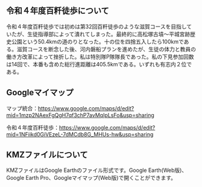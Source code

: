 ## 令和４年度百粁徒歩について
令和４年度百粁徒歩では初めは第32回百粁徒歩のような滋賀コースを目指していたが、生徒指導部によって潰れてしまった。最終的に高松塚古墳～平城宮跡歴史公園という50.4kmの道のりとなった。十の位を四捨五入したら100kmである。滋賀コースを断念した後、河内磐船プランを進めたが、生徒の体力と教員の働き方改革によって挫折した。私は特別隊P隊隊長であった。私の下見参加回数は14回で、本番も含めた総行進距離は405.5kmである。いずれも有志内２位である。

## Googleマイマップ

マップ統合：https://www.google.com/maps/d/edit?mid=1mzp2NAexFgQgH7qf3chP7avMqIpLsFo&usp=sharing

令和４年度百粁徒歩：https://www.google.com/maps/d/edit?mid=1NFiikd0GiVEzeL-7dMCdb8G_MHUs-hw&usp=sharing

## KMZファイルについて

KMZファイルはGoogle Earthのファイル形式です。Google Earth(Web版)、Google Earth Pro、Googleマイマップ(Web版)で開くことができます。
